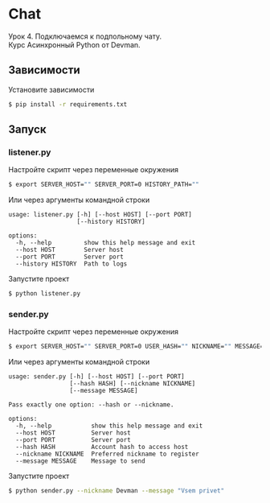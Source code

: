 # Chat
Урок 4. Подключаемся к подпольному чату.  
Курс Асинхронный Python от Devman.

## Зависимости
Установите зависимости
```bash
$ pip install -r requirements.txt
```

## Запуск

### listener.py
Настройте скрипт через переменные окружения
```bash
$ export SERVER_HOST="" SERVER_PORT=0 HISTORY_PATH=""
```

Или через аргументы командной строки
```
usage: listener.py [-h] [--host HOST] [--port PORT]
                   [--history HISTORY]

options:
  -h, --help         show this help message and exit
  --host HOST        Server host
  --port PORT        Server port
  --history HISTORY  Path to logs
```

Запустите проект
```bash
$ python listener.py
```

### sender.py
Настройте скрипт через переменные окружения
```bash
$ export SERVER_HOST="" SERVER_PORT=0 USER_HASH="" NICKNAME="" MESSAGE=""
```

Или через аргументы командной строки
```
usage: sender.py [-h] [--host HOST] [--port PORT]
                 [--hash HASH] [--nickname NICKNAME]
                 [--message MESSAGE]

Pass exactly one option: --hash or --nickname.

options:
  -h, --help           show this help message and exit
  --host HOST          Server host
  --port PORT          Server port
  --hash HASH          Account hash to access host
  --nickname NICKNAME  Preferred nickname to register
  --message MESSAGE    Message to send

```

Запустите проект
```bash
$ python sender.py --nickname Devman --message "Vsem privet"
```
